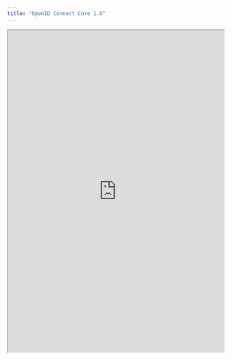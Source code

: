 ```yaml
---
title: "OpenID Connect Core 1.0"
---
```



<iframe height="750" width="100%" src="https://ewelton.github.io/ktest/wiki.html#OpenID%20Connect%20Core%201.0"></iframe>
